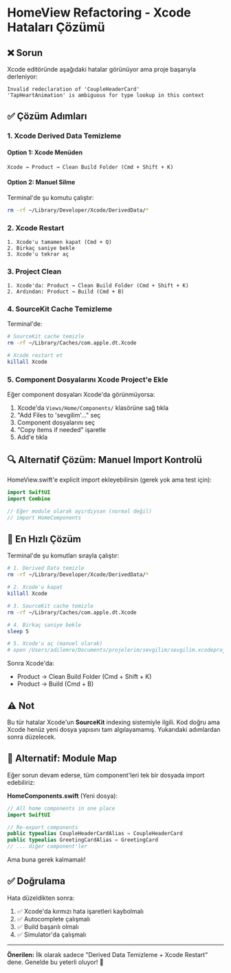 # HomeView Refactoring - Xcode Hataları Çözümü

## ❌ Sorun

Xcode editöründe aşağıdaki hatalar görünüyor ama proje başarıyla derleniyor:

```
Invalid redeclaration of 'CoupleHeaderCard'
'TapHeartAnimation' is ambiguous for type lookup in this context
```

## ✅ Çözüm Adımları

### 1. Xcode Derived Data Temizleme

#### Option 1: Xcode Menüden
```
Xcode → Product → Clean Build Folder (Cmd + Shift + K)
```

#### Option 2: Manuel Silme
Terminal'de şu komutu çalıştır:
```bash
rm -rf ~/Library/Developer/Xcode/DerivedData/*
```

### 2. Xcode Restart
```
1. Xcode'u tamamen kapat (Cmd + Q)
2. Birkaç saniye bekle
3. Xcode'u tekrar aç
```

### 3. Project Clean
```
1. Xcode'da: Product → Clean Build Folder (Cmd + Shift + K)
2. Ardından: Product → Build (Cmd + B)
```

### 4. SourceKit Cache Temizleme

Terminal'de:
```bash
# SourceKit cache temizle
rm -rf ~/Library/Caches/com.apple.dt.Xcode

# Xcode restart et
killall Xcode
```

### 5. Component Dosyalarını Xcode Project'e Ekle

Eğer component dosyaları Xcode'da görünmüyorsa:

1. Xcode'da `Views/Home/Components/` klasörüne sağ tıkla
2. "Add Files to 'sevgilim'..." seç
3. Component dosyalarını seç
4. "Copy items if needed" işaretle
5. Add'e tıkla

## 🔍 Alternatif Çözüm: Manuel Import Kontrolü

HomeView.swift'e explicit import ekleyebilirsin (gerek yok ama test için):

```swift
import SwiftUI
import Combine

// Eğer module olarak ayırdıysan (normal değil)
// import HomeComponents
```

## 🎯 En Hızlı Çözüm

Terminal'de şu komutları sırayla çalıştır:

```bash
# 1. Derived Data temizle
rm -rf ~/Library/Developer/Xcode/DerivedData/*

# 2. Xcode'u kapat
killall Xcode

# 3. SourceKit cache temizle
rm -rf ~/Library/Caches/com.apple.dt.Xcode

# 4. Birkaç saniye bekle
sleep 5

# 5. Xcode'u aç (manuel olarak)
# open /Users/adilemre/Documents/projelerim/sevgilim/sevgilim.xcodeproj
```

Sonra Xcode'da:
- Product → Clean Build Folder (Cmd + Shift + K)
- Product → Build (Cmd + B)

## ⚠️ Not

Bu tür hatalar Xcode'un **SourceKit** indexing sistemiyle ilgili. Kod doğru ama Xcode henüz yeni dosya yapısını tam algılayamamış. Yukarıdaki adımlardan sonra düzelecek.

## 🚀 Alternatif: Module Map

Eğer sorun devam ederse, tüm component'leri tek bir dosyada import edebiliriz:

**HomeComponents.swift** (Yeni dosya):
```swift
// All home components in one place
import SwiftUI

// Re-export components
public typealias CoupleHeaderCardAlias = CoupleHeaderCard
public typealias GreetingCardAlias = GreetingCard
// ... diğer component'ler
```

Ama buna gerek kalmamalı!

## ✅ Doğrulama

Hata düzeldikten sonra:
1. ✅ Xcode'da kırmızı hata işaretleri kaybolmalı
2. ✅ Autocomplete çalışmalı
3. ✅ Build başarılı olmalı
4. ✅ Simulator'da çalışmalı

---

**Önerilen:** İlk olarak sadece "Derived Data Temizleme + Xcode Restart" dene. Genelde bu yeterli oluyor! 🎯
